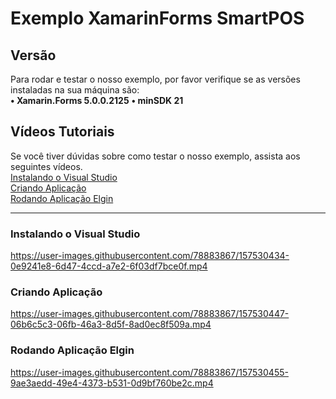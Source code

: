 # Exemplo XamarinForms SmartPOS

## Versão
Para rodar e testar o nosso exemplo, por favor verifique se as versões instaladas na sua máquina são:<br>
**• Xamarin.Forms 5.0.0.2125**
**• minSDK 21**

## Vídeos Tutoriais
Se você tiver dúvidas sobre como testar o nosso exemplo, assista aos seguintes vídeos.
<br>
[Instalando o Visual Studio](#instalando-o-visual-studio)
<br>
[Criando Aplicação](#criando-aplicação)
<br>
[Rodando Aplicação Elgin](#rodando-aplicação-elgin)

<hr>

### Instalando o Visual Studio


https://user-images.githubusercontent.com/78883867/157530434-0e9241e8-6d47-4ccd-a7e2-6f03df7bce0f.mp4


### Criando Aplicação


https://user-images.githubusercontent.com/78883867/157530447-06b6c5c3-06fb-46a3-8d5f-8ad0ec8f509a.mp4


### Rodando Aplicação Elgin


https://user-images.githubusercontent.com/78883867/157530455-9ae3aedd-49e4-4373-b531-0d9bf760be2c.mp4

